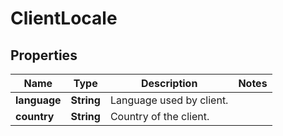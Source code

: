 
# ClientLocale

## Properties
Name | Type | Description | Notes
------------ | ------------- | ------------- | -------------
**language** | **String** | Language used by client. | 
**country** | **String** | Country of the client. | 



